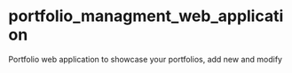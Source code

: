 # portfolio_managment_web_application
Portfolio web application to showcase your portfolios, add new and modify 
